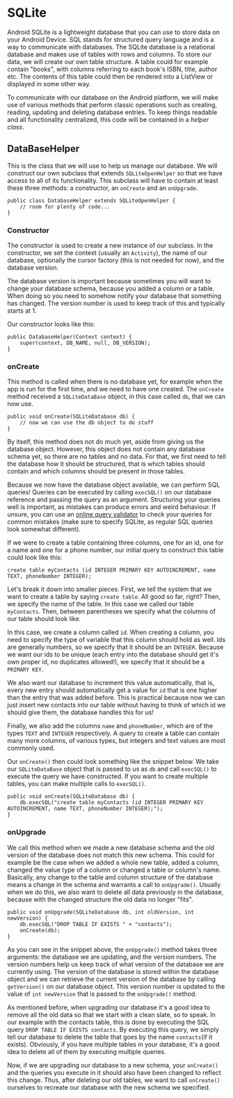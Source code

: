 # SQLite

Android SQLite is a lightweight database that you can use to store data on your Android Device. SQL stands for structured query language and is a way to communicate with databases. The SQLite database is a relational database and makes use of tables with rows and columns. To store our data, we will create our own table structure. A table could for example contain "books", with columns referring to each book's ISBN, title, author etc. The contents of this table could then be rendered into a ListView or displayed in some other way.


To communicate with our database on the Android platform, we will make use of various methods that perform classic operations such as creating, reading, updating and deleting database entries. To keep things readable and all functionality centralized, this code will be contained in a *helper class*.

## DataBaseHelper
This is the class that we will use to help us manage our database. We will construct our own subclass that extends `SQLiteOpenHelper` so that we have access to all of its functionality. This subclass will have to contain at least these three methods: a constructor, an `onCreate` and an `onUpgrade`.

    public class DatabaseHelper extends SQLiteOpenHelper {
        // room for plenty of code...    
    }

### Constructor
The constructor is used to create a new instance of our subclass. In the constructor, we set the context (usually an `Activity`),  the name of our database, optionally the cursor factory (this is not needed for now), and the database version.

The database version is important because sometimes you will want to change your database schema, because you added a column or a table. When doing so you need to somehow notify your database that something has changed. The version number is used to keep track of this and typically starts at 1.

 Our constructor looks like this:

    public DatabaseHelper(Context context) {
        super(context, DB_NAME, null, DB_VERSION);
    }

### onCreate
This method is called when there is no database yet, for example when the app is run for the first time, and we need to have one created. The `onCreate` method received a `SQLiteDataBase` object, in this case called `db`, that we can now use.

    public void onCreate(SQLiteDatabase db) {
        // now we can use the db object to do stuff
    }

By itself, this method does not do much yet, aside from giving us the database object. However, this object does not contain any database schema yet, so there are no tables and no data. For that, we first need to tell the database how it should be structured, that is which tables should contain and which columns should be present in those tables.


Because we now have the database object available, we can perform SQL queries! Queries can be executed by calling `execSQL()` on our database reference and passing the query as an argument. Structuring your queries well is important, as mistakes can produce errors and weird behaviour. If unsure, you can use an [online query validator](http://sqlfiddle.com/) to check your queries for common mistakes (make sure to specify SQLite, as regular SQL queries look somewhat different).


If we were to create a table containing three columns, one for an id, one for a name and one for a phone number, our initial query to construct this table could look like this:


    create table myContacts (id INTEGER PRIMARY KEY AUTOINCREMENT, name TEXT, phoneNumber INTEGER);


Let's break it down into smaller pieces. First, we tell the system that we want to create a table by saying `create table`. All good so far, right? Then, we specify the name of the table. In this case we called our table `myContacts`. Then, between parentheses we specify what the columns of our table should look like.


In this case, we create a column called `id`. When creating a column, you need to specify the type of variable that this column should hold as well. Ids are generally numbers, so we specify that it should be an `INTEGER`. Because we want our ids to be unique (each entry into the database should get it's own proper id, no duplicates allowed!), we specify that it should be a `PRIMARY KEY`.


We also want our database to increment this value automatically, that is, every new entry should automatically get a value for `id` that is one higher than the entry that was added before. This is practical because now we can just insert new contacts into our table without having to think of which id we should give them, the database handles this for us!


Finally, we also add the columns `name` and `phoneNumber`, which are of the types `TEXT` and `INTEGER` respectively. A query to create a table can contain many more columns, of various types, but integers and text values are most commonly used.

Our `onCreate()` then could look something like the snippet below. We take our `SQLiteDataBase` object that is passed to us as `db` and call `execSQL()` to execute the query we have constructed. If you want to create multiple tables, you can make multiple calls to `execSQL()`.

    public void onCreate(SQLiteDatabase db) {
        db.execSQL("create table myContacts (id INTEGER PRIMARY KEY AUTOINCREMENT, name TEXT, phoneNumber INTEGER);");
    }

### onUpgrade
We call this method when we made a new database schema and the old version of the database does not match this new schema. This could for example be the case when we added a whole new table, added a column, changed the value type of a column or changed a table or column's name. Basically, any change to the table and column structure of the database means a change in the schema and warrants a call to `onUpgrade()`. Usually when we do this, we also want to delete all data previously in the database, because with the changed structure the old data no longer "fits".

    public void onUpgrade(SQLiteDatabase db, int oldVersion, int newVersion) {
        db.execSQL("DROP TABLE IF EXISTS " + "contacts");
        onCreate(db);
    }

As you can see in the snippet above, the `onUpgrade()` method takes three arguments: the database we are updating, and the version numbers. The version numbers help us keep track of what version of the database we are currently using. The version of the database is stored within the database object and we can retrieve the current version of the database by calling `getVersion()` on our database object. This version number is updated to the value of `int newVersion` that is passed to the `onUpgrade()` method.

As mentioned before, when upgrading our database it's a good idea to remove all the old data so that we start with a clean slate, so to speak. In our example with the contacts table, this is done by executing the SQL query `DROP TABLE IF EXISTS contacts`. By executing this query, we simply tell our database to delete the table that goes by the name `contacts`(if it exists). Obviously, if you have multiple tables in your database, it's a good idea to delete all of them by executing multiple queries.

Now, if we are upgrading our database to a new schema, your `onCreate()` and the queries you execute in it should also have been changed to reflect this change. Thus, after deleting our old tables, we want to call `onCreate()` ourselves to recreate our database with the new schema we specified.
